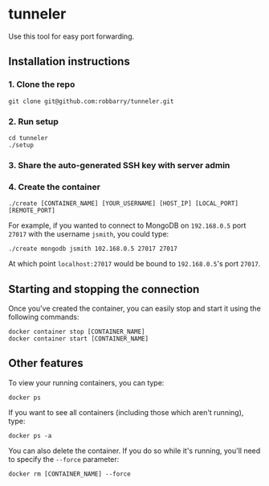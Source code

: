 # tunneler

Use this tool for easy port forwarding.

## Installation instructions

### 1. Clone the repo

	git clone git@github.com:robbarry/tunneler.git

### 2. Run setup

	cd tunneler
	./setup

### 3. Share the auto-generated SSH key with server admin
	
### 4. Create the container

	./create [CONTAINER_NAME] [YOUR_USERNAME] [HOST_IP] [LOCAL_PORT] [REMOTE_PORT]

For example, if you wanted to connect to MongoDB on `192.168.0.5` port `27017` with the username `jsmith`, you could type:

	./create mongodb jsmith 102.168.0.5 27017 27017

At which point `localhost:27017` would be bound to `192.168.0.5`'s port `27017`.

## Starting and stopping the connection

Once you've created the container, you can easily stop and start it using the following commands:

	docker container stop [CONTAINER_NAME]
	docker container start [CONTAINER_NAME]

## Other features

To view your running containers, you can type:

	docker ps

If you want to see all containers (including those which aren't running), type:

	docker ps -a

You can also delete the container. If you do so while it's running, you'll need to specify the `--force` parameter:

	docker rm [CONTAINER_NAME] --force
